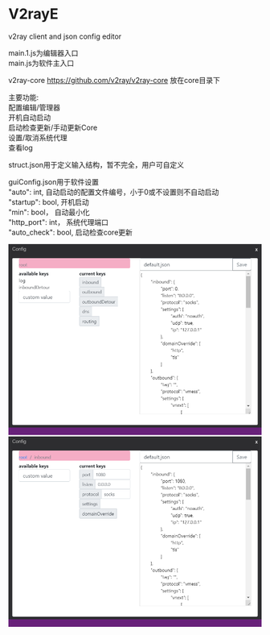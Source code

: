 # V2rayE
v2ray client and json config editor
 
main.1.js为编辑器入口  
main.js为软件主入口  

v2ray-core https://github.com/v2ray/v2ray-core 放在core目录下  

主要功能:   
配置编辑/管理器  
开机自动启动    
启动检查更新/手动更新Core   
设置/取消系统代理  
查看log

struct.json用于定义输入结构，暂不完全，用户可自定义  

guiConfig.json用于软件设置  
"auto": int, 自动启动的配置文件编号，小于0或不设置则不自动启动  
"startup": bool, 开机启动  
"min": bool， 自动最小化  
"http_port": int， 系统代理端口  
"auto_check": bool, 启动检查core更新   

![](https://github.com/Evi1/V2rayE/blob/master/img/editor1.PNG)  
![](https://github.com/Evi1/V2rayE/blob/master/img/editor2.PNG)  

